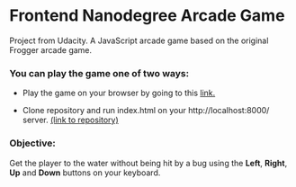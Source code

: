 Frontend Nanodegree Arcade Game
===============================

Project from Udacity. A JavaScript arcade game based on the original Frogger arcade game.

### You can play the game one of two ways:

* Play the game on your browser by going to this
 [link.](https://eqdeveloper.github.io/arcade-game/)

* Clone repository and run index.html on your http://localhost:8000/ server. [(link to repository)](https://github.com/eqDeveloper/arcade-game)


### Objective:

Get the player to the water without being hit by a bug using the **Left**, **Right**, **Up** and **Down** buttons on your keyboard.
